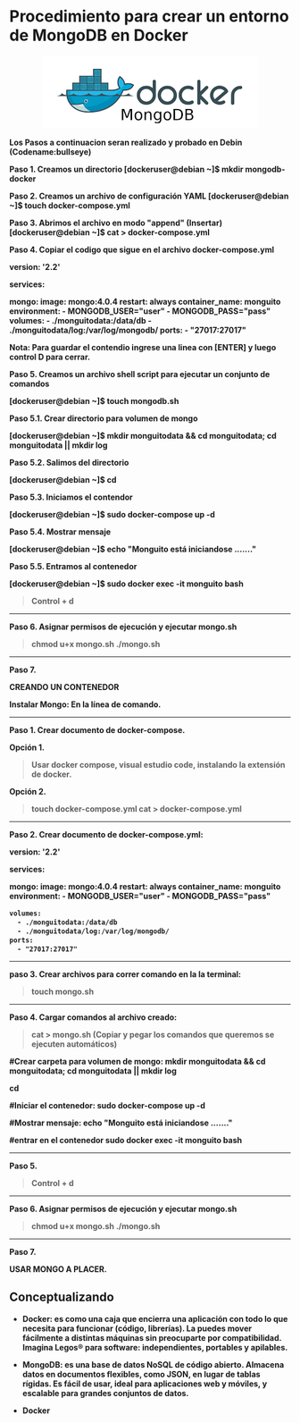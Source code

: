 <h1></strong>Procedimiento para crear un entorno de MongoDB en Docker<strong></h1>
<p align="center">
    <img src="./extras/docker_mongodb.png" alt="Imagen de MongoDB y Docker"  />
</p>



Los Pasos a continuacion seran realizado y probado en Debin (Codename:bullseye)

Paso 1. Creamos un directorio 
[dockeruser@debian ~]$ mkdir mongodb-docker

Paso 2. Creamos un archivo de configuración YAML
[dockeruser@debian ~]$ touch docker-compose.yml

Paso 3. Abrimos el archivo en modo "append" (Insertar) 
[dockeruser@debian ~]$ cat > docker-compose.yml

Paso 4. Copiar el codigo que sigue en el archivo docker-compose.yml

version: '2.2'

services:

  mongo:
    image: mongo:4.0.4
    restart: always
    container_name: monguito
    environment:
      - MONGODB_USER="user"
      - MONGODB_PASS="pass"	
    volumes:
      - ./monguitodata:/data/db
      - ./monguitodata/log:/var/log/mongodb/
    ports:
      - "27017:27017"

Nota: Para guardar el contendio ingrese una linea con [ENTER] y luego control D para cerrar.

Paso 5. Creamos un archivo shell script para ejecutar un conjunto de comandos

[dockeruser@debian ~]$ touch mongodb.sh

Paso 5.1. Crear directorio para volumen de mongo

[dockeruser@debian ~]$ mkdir monguitodata && cd monguitodata; cd monguitodata || mkdir log

Paso 5.2. Salimos del directorio

[dockeruser@debian ~]$ cd

Paso 5.3. Iniciamos el contendor

[dockeruser@debian ~]$ sudo docker-compose up -d

Paso 5.4. Mostrar mensaje

[dockeruser@debian ~]$  echo "Monguito está iniciandose ......."

Paso 5.5. Entramos al contenedor

[dockeruser@debian ~]$ sudo docker exec -it monguito bash

> Control + d
_________________________________________________________
Paso 6. Asignar permisos de ejecución y ejecutar mongo.sh
> chmod u+x mongo.sh
> ./mongo.sh 
_______
Paso 7. 




CREANDO UN CONTENEDOR

Instalar Mongo: 
En la línea de comando.
____________________________________________________________
Paso 1. Crear documento de docker-compose.

Opción 1.

> Usar docker compose, visual estudio code, instalando la extensión de docker.

Opción 2.

> touch docker-compose.yml
> cat > docker-compose.yml
_____________________________________________
Paso 2. Crear documento de docker-compose.yml:

version: '2.2'

services:

  mongo:
    image: mongo:4.0.4
    restart: always
    container_name: monguito
    environment:
      - MONGODB_USER="user"
      - MONGODB_PASS="pass"	
      
    volumes:
      - ./monguitodata:/data/db
      - ./monguitodata/log:/var/log/mongodb/
    ports:
      - "27017:27017"
    
____________________________________________________________
paso 3. Crear archivos para correr comando en la la terminal:

> touch mongo.sh
__________________________________________
Paso 4. Cargar comandos al archivo creado:

> cat > mongo.sh   	(Copiar y pegar los comandos que queremos se ejecuten automáticos)

#Crear carpeta para volumen de mongo:
mkdir monguitodata && cd monguitodata; cd monguitodata || mkdir log

cd

#Iniciar el contenedor:
sudo docker-compose up -d

#Mostrar mensaje:
echo "Monguito está iniciandose ......."

#entrar en el contenedor
sudo docker exec -it monguito bash

_______
Paso 5.

> Control + d
_________________________________________________________
Paso 6. Asignar permisos de ejecución y ejecutar mongo.sh
> chmod u+x mongo.sh
> ./mongo.sh 
_______
Paso 7. 

USAR MONGO A PLACER.

<h2><strong>Conceptualizando</strong></h2>
<!-- Seccion de conceptos -->

<div>
  <ul>
    <li><p><strong>Docker</strong>: es como una caja que encierra una aplicación con todo lo que necesita para funcionar (código, librerías). La puedes mover fácilmente a distintas máquinas sin preocuparte por compatibilidad. Imagina Legos® para software: independientes, portables y apilables.</p></li>
    <li><p><strong>MongoDB</strong>: es una base de datos NoSQL de código abierto. Almacena datos en documentos flexibles, como JSON, en lugar de tablas rígidas. Es fácil de usar, ideal para aplicaciones web y móviles, y escalable para grandes conjuntos de datos.</p></li>
    <li><p><strong>Docker</strong></p></li>
  </ul>
</div>